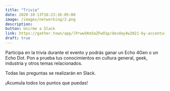 ```yaml
---
title: "Trivia"
date: 2020-10-13T16:23:16-05:00
image: /images/networking/2.png
description: 
button: Unirme a Slack
link: https://gather.town/app/lPrwwSKm3aZFwO1p/devday4w2021-by-accenture
draft: true
---
```


Participa en la trivia durante el evento y podrás ganar un Echo 4Gen o un Echo Dot.
Pon a prueba tus conocimientos en cultura general, geek, industria y otros temas relacionados. 

Todas las preguntas se realizarán en Slack.

¡Acumula todos los puntos que puedas! 

